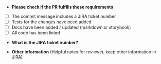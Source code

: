 - **Please check if the PR fulfills these requirements**

* [ ] The commit message includes a JIRA ticket number
* [ ] Tests for the changes have been added
* [ ] Docs have been added / updated (markdown or storybook)
* [ ] All code has been linted

- **What is the JIRA ticket number?**

- **Other information** (Helpful notes for reviewer, keep other information in JIRA)
